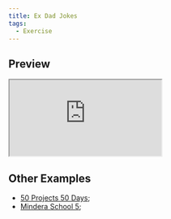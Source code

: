 ```yaml
---
title: Ex Dad Jokes
tags:
  - Exercise
---
```


## Preview

<iframe src="https://50projects50days.com/projects/dad-jokes/"
     style={{width:"100%", minHeight:500, border:0}}
   ></iframe>


## Other Examples

- [50 Projects 50 Days](https://50projects50days.com/projects/dad-jokes/);
- [Mindera School 5](https://mindera-school.github.io/MS5-FE-Vanilla-Exercicies/DadJokes/);
